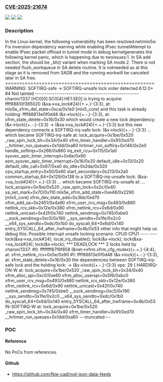 ### [CVE-2025-21674](https://cve.mitre.org/cgi-bin/cvename.cgi?name=CVE-2025-21674)
![](https://img.shields.io/static/v1?label=Product&message=Linux&color=blue)
![](https://img.shields.io/static/v1?label=Version&message=4c24272b4e2befca6ad1409c3c9aaa16c24b1099%3C%2087c4417a902151cfe4363166245a3671a08c256c%20&color=brighgreen)
![](https://img.shields.io/static/v1?label=Vulnerability&message=n%2Fa&color=brighgreen)

### Description

In the Linux kernel, the following vulnerability has been resolved:net/mlx5e: Fix inversion dependency warning while enabling IPsec tunnelAttempt to enable IPsec packet offload in tunnel mode in debug kernelgenerates the following kernel panic, which is happening due to twoissues:1. In SA add section, the should be _bh() variant when marking SA mode.2. There is not needed flush_workqueue in SA delete routine. It is notneeded as at this stage as it is removed from SADB and the running workwill be canceled later in SA free. ===================================================== WARNING: SOFTIRQ-safe -> SOFTIRQ-unsafe lock order detected 6.12.0+ #4 Not tainted ----------------------------------------------------- charon/1337 [HC0[0]:SC0[4]:HE1:SE0] is trying to acquire: ffff88810f365020 (&xa->xa_lock#24){+.+.}-{3:3}, at: mlx5e_xfrm_del_state+0xca/0x1e0 [mlx5_core] and this task is already holding: ffff88813e0f0d48 (&x->lock){+.-.}-{3:3}, at: xfrm_state_delete+0x16/0x30 which would create a new lock dependency:  (&x->lock){+.-.}-{3:3} -> (&xa->xa_lock#24){+.+.}-{3:3} but this new dependency connects a SOFTIRQ-irq-safe lock:  (&x->lock){+.-.}-{3:3} ... which became SOFTIRQ-irq-safe at:   lock_acquire+0x1be/0x520   _raw_spin_lock_bh+0x34/0x40   xfrm_timer_handler+0x91/0xd70   __hrtimer_run_queues+0x1dd/0xa60   hrtimer_run_softirq+0x146/0x2e0   handle_softirqs+0x266/0x860   irq_exit_rcu+0x115/0x1a0   sysvec_apic_timer_interrupt+0x6e/0x90   asm_sysvec_apic_timer_interrupt+0x16/0x20   default_idle+0x13/0x20   default_idle_call+0x67/0xa0   do_idle+0x2da/0x320   cpu_startup_entry+0x50/0x60   start_secondary+0x213/0x2a0   common_startup_64+0x129/0x138 to a SOFTIRQ-irq-unsafe lock:  (&xa->xa_lock#24){+.+.}-{3:3} ... which became SOFTIRQ-irq-unsafe at: ...   lock_acquire+0x1be/0x520   _raw_spin_lock+0x2c/0x40   xa_set_mark+0x70/0x110   mlx5e_xfrm_add_state+0xe48/0x2290 [mlx5_core]   xfrm_dev_state_add+0x3bb/0xd70   xfrm_add_sa+0x2451/0x4a90   xfrm_user_rcv_msg+0x493/0x880   netlink_rcv_skb+0x12e/0x380   xfrm_netlink_rcv+0x6d/0x90   netlink_unicast+0x42f/0x740   netlink_sendmsg+0x745/0xbe0   __sock_sendmsg+0xc5/0x190   __sys_sendto+0x1fe/0x2c0   __x64_sys_sendto+0xdc/0x1b0   do_syscall_64+0x6d/0x140   entry_SYSCALL_64_after_hwframe+0x4b/0x53 other info that might help us debug this:  Possible interrupt unsafe locking scenario:        CPU0                    CPU1        ----                    ----   lock(&xa->xa_lock#24);                                local_irq_disable();                                lock(&x->lock);                                lock(&xa->xa_lock#24);   <Interrupt>     lock(&x->lock);  *** DEADLOCK *** 2 locks held by charon/1337:  #0: ffffffff87f8f858 (&net->xfrm.xfrm_cfg_mutex){+.+.}-{4:4}, at: xfrm_netlink_rcv+0x5e/0x90  #1: ffff88813e0f0d48 (&x->lock){+.-.}-{3:3}, at: xfrm_state_delete+0x16/0x30 the dependencies between SOFTIRQ-irq-safe lock and the holding lock: -> (&x->lock){+.-.}-{3:3} ops: 29 {    HARDIRQ-ON-W at:                     lock_acquire+0x1be/0x520                     _raw_spin_lock_bh+0x34/0x40                     xfrm_alloc_spi+0xc0/0xe60                     xfrm_alloc_userspi+0x5f6/0xbc0                     xfrm_user_rcv_msg+0x493/0x880                     netlink_rcv_skb+0x12e/0x380                     xfrm_netlink_rcv+0x6d/0x90                     netlink_unicast+0x42f/0x740                     netlink_sendmsg+0x745/0xbe0                     __sock_sendmsg+0xc5/0x190                     __sys_sendto+0x1fe/0x2c0                     __x64_sys_sendto+0xdc/0x1b0                     do_syscall_64+0x6d/0x140                     entry_SYSCALL_64_after_hwframe+0x4b/0x53    IN-SOFTIRQ-W at:                     lock_acquire+0x1be/0x520                     _raw_spin_lock_bh+0x34/0x40                     xfrm_timer_handler+0x91/0xd70                     __hrtimer_run_queues+0x1dd/0xa60   ---truncated---

### POC

#### Reference
No PoCs from references.

#### Github
- https://github.com/fkie-cad/nvd-json-data-feeds

